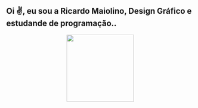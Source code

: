 ## Oi ✌,  eu sou a Ricardo Maiolino, Design Gráfico e estudande de programação..
<div align="center">
  <a href="https://github.com/ricardomaiolino">
  <img height="180em" src="https://github-readme-stats.vercel.app/api?username=ricardomaiolino&show_icons=true&theme=dark&include_all_commits=true&count_private=true"/>
 <!--<img height="180em" src="https://github-readme-stats.vercel.app/api/top-langs/?username=ricardomaiolino&layout=compact&langs_count=7&theme=dark"/>
</div>
<div style="display: inline_block"><br>
  <img align="center" alt="Rafa-Js" height="30" width="40" src="https://raw.githubusercontent.com/devicons/devicon/master/icons/javascript/javascript-plain.svg">
  <img align="center" alt="Rafa-Ts" height="30" width="40" src="https://raw.githubusercontent.com/devicons/devicon/master/icons/typescript/typescript-plain.svg">
  <img align="center" alt="Rafa-React" height="30" width="40" src="https://raw.githubusercontent.com/devicons/devicon/master/icons/react/react-original.svg">
  <img align="center" alt="Rafa-HTML" height="30" width="40" src="https://raw.githubusercontent.com/devicons/devicon/master/icons/html5/html5-original.svg">
  <img align="center" alt="Rafa-CSS" height="30" width="40" src="https://raw.githubusercontent.com/devicons/devicon/master/icons/css3/css3-original.svg">
  <img align="center" alt="Rafa-Python" height="30" width="40" src="https://raw.githubusercontent.com/devicons/devicon/master/icons/python/python-original.svg">
 --> 
  
 ##
 
